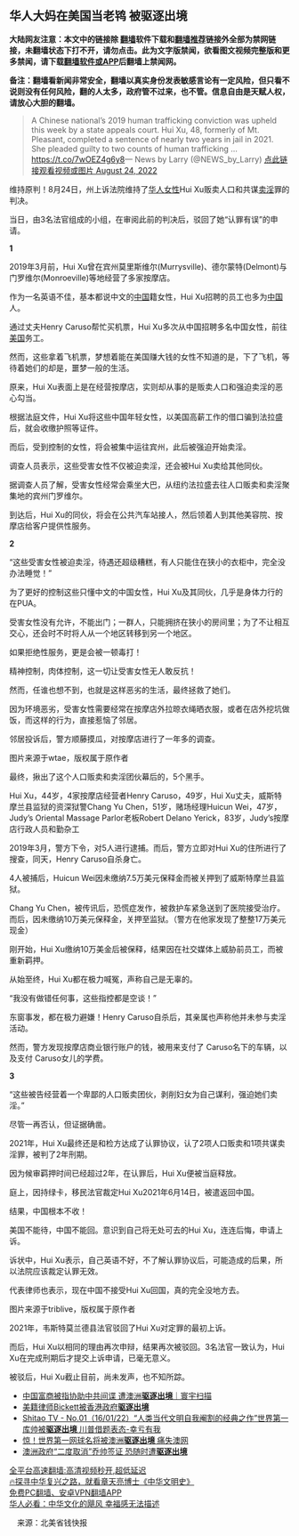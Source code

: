 <!-- 面包屑导航 --> <h2>华人大妈在美国当老鸨 被驱逐出境</h2> <p class="notice"><b>大陆网友注意：本文中的链接除 <a href="https://github.com/bannedbook/fanqiang" >翻墙</a>软件下载和<a href="https://github.com/killgcd/justmysocks/blob/master/README.md">翻墙推荐</a>链接外全部为禁网链接，未翻墙状态下打不开，请勿点击。此为文字版禁闻，欲看图文视频完整版和更多禁闻，请下载<a href="https://github.com/bannedbook/fanqiang">翻墙软件或APP</a>后翻墙上禁闻网。</p><p>备注：翻墙看新闻非常安全，翻墙以真实身份发表敏感言论有一定风险，但只看不说则没有任何风险，翻的人太多，政府管不过来，也不管。信息自由是天赋人权，请放心大胆的翻墙。</b></p>  <div class="entry"> <blockquote><p>A Chinese national’s 2019 human trafficking conviction was upheld this week by a state appeals court. Hui Xu, 48, formerly of Mt. Pleasant, completed a sentence of nearly two years in jail in 2021. She pleaded guilty to two counts of human trafficking &#8230; <a href="https://t.co/7wOEZ4g6y8">https://t.co/7wOEZ4g6y8</a>— News by Larry (@NEWS_by_Larry) <a href="https://twitter.com/NEWS_by_Larry/status/1562567100988030978?ref_src=twsrc%5Etfw">点此链接观看视频或图片 August 24, 2022</a></p></blockquote> <p>维持原判！8月24日，州上诉法院维持了<a href="https://www.bannedbook.org/bnews/tag/%e5%8d%8e%e4%ba%ba/" class="st_tag internal_tag" rel="tag" title="标签 华人 下的日志">华人</a><a href="https://www.bannedbook.org/bnews/tag/%e5%a5%b3%e6%80%a7/" class="st_tag internal_tag" rel="tag" title="标签 女性 下的日志">女性</a>Hui Xu贩卖人口和共谋<a href="https://www.bannedbook.org/bnews/tag/%e5%8d%96%e6%b7%ab/" class="st_tag internal_tag" rel="tag" title="标签 卖淫 下的日志">卖淫</a>罪的判决。</p> <p>当日，由3名法官组成的小组，在审阅此前的判决后，驳回了她“认罪有误”的申请。</p> <p><strong>1</strong></p> <p>2019年3月前，Hui Xu曾在宾州莫里斯维尔(Murrysville)、德尔蒙特(Delmont)与门罗维尔(Monroeville)等地经营了多家按摩店。</p> <p>作为一名英语不佳，基本都说中文的<span class='wp_keywordlink_affiliate'><a href="https://www.bannedbook.org/" title="中国" target="_blank">中国</a></span>籍女性，Hui Xu招聘的员工也多为<a href="https://www.bannedbook.org/bnews/tag/%E4%B8%AD%E5%9B%BD/" class="st_tag internal_tag" rel="tag" title="标签 中国 下的日志">中国</a>人。</p> <p>通过丈夫Henry Caruso帮忙买机票，Hui Xu多次从中国招聘多名中国女性，前往<a href="https://www.bannedbook.org/bnews/tag/%e7%be%8e%e5%9b%bd/" class="st_tag internal_tag" rel="tag" title="标签 美国 下的日志">美国</a>务工。</p> <p>然而，这些拿着飞机票，梦想着能在美国赚大钱的女性不知道的是，下了飞机，等待着她们的却是，噩梦一般的生活。</p> <p>原来，Hui Xu表面上是在经营按摩店，实则却从事的是贩卖人口和强迫卖淫的恶心勾当。</p> <p>根据法庭文件，Hui Xu将这些中国年轻女性，以美国高薪工作的借口骗到法拉盛后，就会收缴护照等证件。</p> <p>而后，受到控制的女性，将会被集中运往宾州，此后被强迫开始卖淫。</p> <p>调查人员表示，这些受害女性不仅被迫卖淫，还会被Hui Xu卖给其他同伙。</p>  <p>据调查人员了解，受害女性经常会乘坐大巴，从纽约法拉盛去往人口贩卖和卖淫聚集地的宾州门罗维尔。</p> <p>到达后，Hui Xu的同伙，将会在公共汽车站接人，然后领着人到其他美容院、按摩店给客户提供性服务。</p> <p><strong>2</strong></p> <p>“这些受害女性被迫卖淫，待遇还超级糟糕，有人只能住在狭小的衣柜中，完全没办法睡觉！”</p> <p>为了更好的控制这些只懂中文的中国女性，Hui Xu及其同伙，几乎是身体力行的在PUA。</p> <p>受害女性没有允许，不能出门；一群人，只能拥挤在狭小的房间里；为了不让相互交心，还会时不时将人从一个地区转移到另一个地区。</p> <p>如果拒绝性服务，更是会被一顿毒打！</p> <p>精神控制，肉体控制，这一切让受害女性无人敢反抗！</p> <p>然而，任谁也想不到，也就是这样恶劣的生活，最终拯救了她们。</p> <p>因为环境恶劣，受害女性需要经常在按摩店外拉晾衣绳晒衣服，或者在店外挖坑做饭，而这样的行为，直接惹恼了邻居。</p> <p>邻居投诉后，警方顺藤摸瓜，对按摩店进行了一年多的调查。</p> <p>图片来源于wtae，版权属于原作者</p>  <p>最终，揪出了这个人口贩卖和卖淫团伙幕后的，5个黑手。</p> <p>Hui Xu，44岁，4家按摩店经营者Henry Caruso，49岁，Hui Xu丈夫，威斯特摩兰县监狱的资深狱警Chang Yu Chen，51岁，赌场经理Huicun Wei，47岁，Judy’s Oriental Massage Parlor老板Robert Delano Yerick，83岁，Judy’s按摩店行政人员和勤杂工</p> <p>2019年3月，警方下令，对5人进行逮捕。而后，警方立即对Hui Xu的住所进行了搜查，同天，Henry Caruso自杀身亡。</p> <p>4人被捕后，Huicun Wei因未缴纳7.5万美元保释金而被关押到了威斯特摩兰县监狱。</p> <p>Chang Yu Chen，被传讯后，恐慌症发作，被救护车紧急送到了医院接受治疗。而后，因未缴纳10万美元保释金，关押至监狱。（警方在他家发现了整整17万美元现金）</p> <p>刚开始，Hui Xu缴纳10万美金后被保释，结果因在社交媒体上威胁前员工，而被重新羁押。</p> <p>从始至终，Hui Xu都在极力喊冤，声称自己是无辜的。</p> <p>“我没有做错任何事，这些指控都是空谈！”</p> <p>东窗事发，都在极力避嫌！Henry Caruso自杀后，其亲属也声称他并未参与卖淫活动。</p> <p>然而，警方发现按摩店商业银行账户的钱，被用来支付了 Caruso名下的车辆，以及支付 Caruso女儿的学费。</p> <p><strong>3</strong></p> <p>“这些被告经营着一个卑鄙的人口贩卖团伙，剥削妇女为自己谋利，强迫她们卖淫。”</p>  <p>尽管一再否认，但证据确凿。</p> <p>2021年，Hui Xu最终还是和检方达成了认罪协议，认了2项人口贩卖和1项共谋卖淫罪，被判了2年刑期。</p> <p>因为候审羁押时间已经超过2年，在认罪后，Hui Xu便被当庭释放。</p> <p>庭上，因持绿卡，移民法官裁定Hui Xu2021年6月14日，被遣返回中国。</p> <p>结果，中国根本不收！</p> <p>美国不能待，中国不能回。意识到自己将无处可去的Hui Xu，连连后悔，申请上诉。</p> <p>诉状中，Hui Xu表示，自己英语不好，不了解认罪协议后，可能造成的后果，所以法院应该裁定认罪无效。</p> <p>代表律师也表示，现在中国不接受Hui Xu回国，真的完全没地方去。</p> <p>图片来源于triblive，版权属于原作者</p> <p>2021年，韦斯特莫兰德县法官驳回了Hui Xu对定罪的最初上诉。</p> <p>而后，Hui Xu以相同的理由再次申辩，结果再次被驳回。3名法官一致认为，Hui Xu在完成刑期后才提交上诉申请，已毫无意义。</p> <p>被驳后，Hui Xu截止目前，尚未发声，也不知所踪。</p>  <div id="taboola-mid-1"></div>  <ul class='op-related-articles' title='相关阅读'> <li><a href='https://www.bannedbook.org/bnews/taiwannews/20220404/1714645.html' target='_blank'>中国富商被指协助中共间谍 遭澳洲<b>驱逐出境</b>｜寰宇扫描</a></li> <li><a href='https://www.bannedbook.org/bnews/ssgc/20220324/1709362.html' target='_blank'>美籍律师Bickett被香港政府<b>驱逐出境</b></a></li> <li><a href='https://www.bannedbook.org/bnews/bannedvideo/20220118/1680845.html' target='_blank'>Shitao TV - No.01（16/01/22）“人类当代文明自我阉割的经典之作”世界第一库帅被<b>驱逐出境</b> 川普借题表态-幸亏有我</a></li> <li><a href='https://www.bannedbook.org/bnews/sports/20220117/1680370.html' target='_blank'>惊！世界第一网球名将被澳洲<b>驱逐出境</b> 痛失澳网</a></li> <li><a href='https://www.bannedbook.org/bnews/sports/20220114/1679344.html' target='_blank'>澳洲政府“二度取消”乔帅签证 恐随时遭<b>驱逐出境</b></a></li> </ul> <p class="texttj"> <a href="https://github.com/bannedbook/fanqiang/wiki/V2ray%E6%9C%BA%E5%9C%BA" target="_blank">全平台高速翻墙:高清视频秒开,超低延迟</a><br/> <a href="https://www.bannedbook.org/bnews/comments/20220808/1768773.html" target="_blank">🔥探寻中华复兴之路，就看章天亮博士《中华文明史》</a><br/> <a href="https://github.com/bannedbook/fanqiang/wiki/%E7%A6%81%E9%97%BB%E7%BD%91%E5%AE%89%E5%8D%93%E7%BF%BB%E5%A2%99%E6%96%B0%E9%97%BBAPP" target="_blank">免费PC翻墙、安卓VPN翻墙APP</a><br/> <a href="https://www.bannedbook.org/bnews/comments/20220220/1694796.html" target="_blank">华人必看：中华文化的飓风 幸福感无法描述</a> </p><p class="src-info">　来源：北美省钱快报 </p><a name='sharetosocial'></a>  <div style="margin-bottom:5px;padding-bottom:5px;clear:both"> <div id="archive-pix-1" class="banner-ads"> <!-- AuctionX Display platform tag START --> <div id="27602x728x90x621x_ADSLOT1" clicktrack="%%CLICK_URL_ESC%%"></div>  <!-- AuctionX Display platform tag END --> </div> <div id="archive-pix-2" class="banner-ads"> <!-- AuctionX Display platform tag START --> <div id="27556x300x250x621x_ADSLOT1" clicktrack="%%CLICK_URL_ESC%%" style="margin:0 auto;text-align:center"></div>  <!-- AuctionX Display platform tag END --> </div> </div>  <div id="archive-pix-1" class="banner-ads"> <!-- AuctionX Display platform tag START --> <div id="27603x728x90x621x_ADSLOT1" clicktrack="%%CLICK_URL_ESC%%"></div>  <!-- AuctionX Display platform tag END --> </div> </div><!--END ENTRY--> 